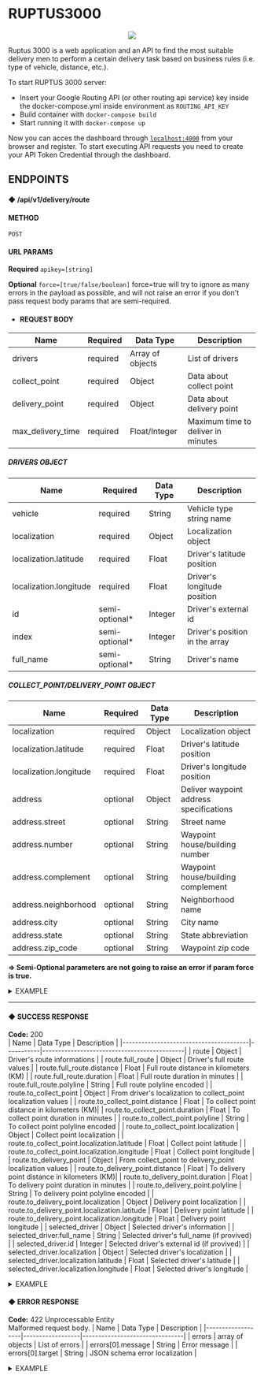 # RUPTUS3000

<p align="center">
  <img src="https://i.imgur.com/me7LpIA.jpeg">
</p>

Ruptus 3000 is a web application and an API to find the most suitable delivery men to perform a certain delivery task based on business rules (i.e. type of vehicle, distance, etc.).

To start RUPTUS 3000 server:

  * Insert your Google Routing API (or other routing api service) key inside the docker-compose.yml inside environment as `ROUTING_API_KEY`
  * Build container with `docker-compose build`
  * Start running it with `docker-compose up`
  
Now you can acces the dashboard through [`localhost:4000`](http://localhost:4000) from your browser and register.
To start executing API requests you need to create your API Token Credential through the dashboard.

## ENDPOINTS

#### ◆ /api/v1/delivery/route

#### METHOD
`POST`

#### URL PARAMS
**Required**
`apikey=[string]`

**Optional**
`force=[true/false/boolean]`
force=true will try to ignore as many errors in the payload as possible, and will not raise an error if you don't pass request body params that are semi-required.

* #### REQUEST BODY
| Name              | Required | Data Type        | Description                        |
|-------------------|----------|------------------|------------------------------------|
| drivers           | required | Array of objects | List of drivers                    |
| collect_point     | required | Object           | Data about collect point           |
| delivery_point    | required | Object           | Data about delivery point          |
| max_delivery_time | required | Float/Integer    | Maximum time to deliver in minutes |

##### DRIVERS OBJECT

| Name                   | Required       | Data Type | Description                    |
|------------------------|----------------|-----------|--------------------------------|
| vehicle                | required       | String    | Vehicle type string name       |
| localization           | required       | Object    | Localization object            |
| localization.latitude  | required       | Float     | Driver's latitude position     |
| localization.longitude | required       | Float     | Driver's longitude position    |
| id                     | semi-optional* | Integer   | Driver's external id           |
| index                  | semi-optional* | Integer   | Driver's position in the array |
| full_name              | semi-optional* | String    | Driver's name                  |

##### COLLECT_POINT/DELIVERY_POINT OBJECT

| Name                   | Required | Data Type | Description                             |
|------------------------|----------|-----------|-----------------------------------------|
| localization           | required | Object    | Localization object                     |
| localization.latitude  | required | Float     | Driver's latitude position              |
| localization.longitude | required | Float     | Driver's longitude position             |
| address                | optional | Object    | Deliver waypoint address specifications |
| address.street         | optional | String    | Street name                             |
| address.number         | optional | String    | Waypoint house/building number          |
| address.complement     | optional | String    | Waypoint house/building complement      |
| address.neighborhood   | optional | String    | Neighborhood name                       |
| address.city           | optional | String    | City name                               |
| address.state          | optional | String    | State abbreviation                      |
| address.zip_code       | optional | String    | Waypoint zip code                       |

**=> Semi-Optional parameters are not going to raise an error if param force is true.**

<details>
 <summary>EXAMPLE</summary>
 
   ```json
   {
     "drivers": [
       {
         "id": 76,
         "index": 1,
         "full_name": "Samuel",
         "localization": {
           "latitude": -22.923327310307062,
           "longitude": -43.23326366318878
         },
         "vehicle": "motorcycle"
       },
       {
         "id": 14,
         "index": 1,
         "full_name": "João",
         "localization": {
           "latitude": -22.923327310307062,
           "longitude": -43.23326366318878
         },
         "vehicle": "motorcycle"
       },
       {
         "id": 55,
         "index": 3,
         "full_name": "Ana",
         "localization": {
           "latitude": -22.923327310307062,
           "longitude": -43.23326366318878
         },
         "vehicle": "bike"
       },
       {
         "id": 40,
         "index": 1,
         "full_name": "Beltrão",
         "localization": {
           "latitude": -22.918138967498326,
           "longitude": -43.23961310086657
         },
         "vehicle": "motorcycle"
       }
     ],
     "collect_point": {
       "address": {
         "street": "Av. Maracanã",
         "number": "975",
         "complement": "",
         "neighborhood": "Tijuca",
         "city": "Rio de Janeiro",
         "state": "RJ",
         "zip_code": "20540-102"
       },
       "localization": {
         "latitude": -22.921751902903843,
         "longitude": -43.23475984616638
       }
     },
     "delivery_point": {
       "address": {
         "street": "R. Pinto Guedes",
         "number": "1266",
         "complement": "Apt. 503",
         "neighborhood": "Tijuca",
         "city": "Rio de Janeiro",
         "state": "RJ",
         "zip_code": "82510-280"
       },
       "localization": {
         "latitude": -22.91615253503137,
         "longitude": -43.24802963499768
       },
       "customer_name": "Ciclana de Tal"
     },
     "max_delivery_time": 25.5
   }
   ```
 
</details>
<hr></hr>

#### ◆ SUCCESS RESPONSE

 **Code:** 200 <br />
| Name                                   | Data Type | Description                                 |
|----------------------------------------|-----------|---------------------------------------------|
| route                                  | Object    | Driver's route informations                 |
| route.full_route                       | Object    | Driver's full route values                  |
| route.full_route.distance              | Float     | Full route distance in kilometers (KM)      |
| route.full_route.duration              | Float     | Full route duration in minutes              |
| route.full_route.polyline              | String    | Full route polyline encoded                 |
| route.to_collect_point                 | Object    | From driver's localization to collect_point localization values                  |
| route.to_collect_point.distance        | Float     | To collect point distance in kilometers (KM)|
| route.to_collect_point.duration        | Float     | To collect point duration in minutes        |
| route.to_collect_point.polyline        | String    | To collect point polyline encoded           |
| route.to_collect_point.localization           | Object    | Collect point localization              |
| route.to_collect_point.localization.latitude  | Float     | Collect point latitude                  |
| route.to_collect_point.localization.longitude | Float     | Collect point longitude                 |
| route.to_delivery_point                 | Object    | From collect_point to delivery_point localization values                  |
| route.to_delivery_point.distance        | Float     | To delivery point distance in kilometers (KM)|
| route.to_delivery_point.duration        | Float     | To delivery point duration in minutes        |
| route.to_delivery_point.polyline        | String    | To delivery point polyline encoded           |
| route.to_delivery_point.localization           | Object    | Delivery point localization              |
| route.to_delivery_point.localization.latitude  | Float     | Delivery point latitude                  |
| route.to_delivery_point.localization.longitude | Float     | Delivery point longitude                 |
| selected_driver                        | Object    | Selected driver's information               |
| selected_driver.full_name              | String    | Selected driver's full_name (if provived)   |
| selected_driver.id                     | Integer   | Selected driver's external id (if provived) |
| selected_driver.localization           | Object    | Selected driver's localization              |
| selected_driver.localization.latitude  | Float     | Selected driver's latitude                  |
| selected_driver.localization.longitude | Float     | Selected driver's longitude                 |

<details>
 <summary>EXAMPLE</summary>

  ```json
  {
      "route": {
          "full_route": {
              "distance": 3.119,
              "duration": 12.383333333333333,
              "polyline": "xe|jCz~zfGpAnCt@|AT\\|D`G{@xAqAWyAWsCSKA?KAMg@_BSa@e@q@WSYMWGa@EYAa@DC???k@JWDGHMPOZQd@?LBX@f@JFVJ`@NdANtCV~@FzARzAJt@HbBp@jAn@p@h@dC~BzBxBpCjChC~B`BxAtDlDnFbF`@`@`@RlCnALJ@HANEJIBIFy@d@sDpBN`@Zr@lBpEpA~Cx@lBpH_Ez@e@GO"
          },
          "to_collect_point": {
              "distance": 0.801,
              "duration": 4.1,
              "localization": {
                  "latitude": -22.921751902903843,
                  "longitude": -43.23475984616638
              },
              "polyline": "xe|jCz~zfGpAnCt@|AT\\|D`G{@xAqAWyAWsCSKA?KAMg@_BSa@e@q@WSYMWGa@EYAa@DC?"
          },
          "to_delivery_point": {
              "distance": 2.318,
              "duration": 8.283333333333333,
              "localization": {
                  "latitude": -22.933598671758777,
                  "longitude": -43.24542779150259
              },
              "polyline": "|{{jCbh{fGk@JWDGHMPOZQd@?LBX@f@JFVJ`@NdANtCV~@FzARzAJt@HbBp@jAn@p@h@dC~BzBxBpCjChC~B`BxAtDlDnFbF`@`@`@RlCnALJ@HANEJIBIFy@d@sDpBN`@Zr@lBpEpA~Cx@lBpH_Ez@e@GO"
          }
      },
      "selected_driver": {
          "full_name": "João",
          "id": 14,
          "localization": {
              "latitude": -22.923327310307062,
              "longitude": -43.23326366318878
          }
      }
  }
  ```

</details>

#### ◆ ERROR RESPONSE

 **Code:** 422 Unprocessable Entity<br />
 Malformed request body.
| Name              | Data Type        | Description                    |
|-------------------|------------------|--------------------------------|
| errors            | array of objects | List of errors                 |
| errors[0].message | String           | Error message                  |
| errors[0].target  | String           | JSON schema error localization |

<details>
 <summary>EXAMPLE</summary>

  ```json
 {
    "errors": [
        {
            "message": "Required property localization was not present.",
            "target": "#/drivers/0"
        }
    ]
}
  ```

</details>


